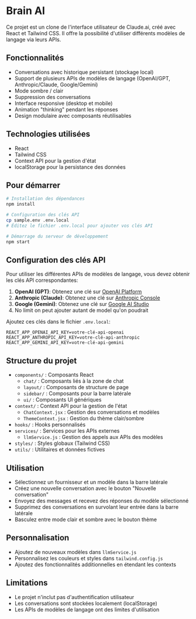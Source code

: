 # Brain AI

Ce projet est un clone de l'interface utilisateur de Claude.ai, créé avec React et Tailwind CSS. Il offre la possibilité d'utiliser différents modèles de langage via leurs APIs.

## Fonctionnalités

- Conversations avec historique persistant (stockage local)
- Support de plusieurs APIs de modèles de langage (OpenAI/GPT, Anthropic/Claude, Google/Gemini)
- Mode sombre / clair
- Suppression des conversations
- Interface responsive (desktop et mobile)
- Animation "thinking" pendant les réponses
- Design modulaire avec composants réutilisables

## Technologies utilisées

- React
- Tailwind CSS
- Context API pour la gestion d'état
- localStorage pour la persistance des données

## Pour démarrer

```bash
# Installation des dépendances
npm install

# Configuration des clés API
cp sample.env .env.local
# Éditez le fichier .env.local pour ajouter vos clés API

# Démarrage du serveur de développement
npm start
```

## Configuration des clés API

Pour utiliser les différentes APIs de modèles de langage, vous devez obtenir les clés API correspondantes:

1. **OpenAI (GPT)**: Obtenez une clé sur [OpenAI Platform](https://platform.openai.com/)
2. **Anthropic (Claude)**: Obtenez une clé sur [Anthropic Console](https://console.anthropic.com/)
3. **Google (Gemini)**: Obtenez une clé sur [Google AI Studio](https://ai.google.dev/)
4. No limit on peut ajouter autant de model qu'on poudrait 

Ajoutez ces clés dans le fichier `.env.local`:

```
REACT_APP_OPENAI_API_KEY=votre-clé-api-openai
REACT_APP_ANTHROPIC_API_KEY=votre-clé-api-anthropic
REACT_APP_GEMINI_API_KEY=votre-clé-api-gemini
```

## Structure du projet

- `components/` : Composants React
  - `chat/` : Composants liés à la zone de chat
  - `layout/` : Composants de structure de page
  - `sidebar/` : Composants pour la barre latérale
  - `ui/` : Composants UI génériques
- `context/` : Context API pour la gestion de l'état
  - `ChatContext.jsx` : Gestion des conversations et modèles
  - `ThemeContext.jsx` : Gestion du thème clair/sombre
- `hooks/` : Hooks personnalisés
- `services/` : Services pour les APIs externes
  - `llmService.js` : Gestion des appels aux APIs des modèles
- `styles/` : Styles globaux (Tailwind CSS)
- `utils/` : Utilitaires et données fictives

## Utilisation

- Sélectionnez un fournisseur et un modèle dans la barre latérale
- Créez une nouvelle conversation avec le bouton "Nouvelle conversation"
- Envoyez des messages et recevez des réponses du modèle sélectionné
- Supprimez des conversations en survolant leur entrée dans la barre latérale
- Basculez entre mode clair et sombre avec le bouton thème

## Personnalisation

- Ajoutez de nouveaux modèles dans `llmService.js`
- Personnalisez les couleurs et styles dans `tailwind.config.js`
- Ajoutez des fonctionnalités additionnelles en étendant les contexts

## Limitations

- Le projet n'inclut pas d'authentification utilisateur
- Les conversations sont stockées localement (localStorage)
- Les APIs de modèles de langage ont des limites d'utilisation
